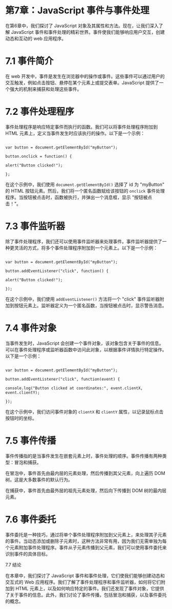 # 第7章：JavaScript 事件与事件处理

在第6章中，我们探讨了 JavaScript 对象及其属性和方法。现在，让我们深入了解 JavaScript 事件和事件处理的精彩世界。事件使我们能够响应用户交互，创建动态和互动的 web 应用程序。

# 7.1 事件简介

在 web 开发中，事件是发生在浏览器中的操作或事件。这些事件可以通过用户的交互触发，例如点击按钮、悬停在某个元素上或提交表单。JavaScript 提供了一个强大的机制来捕获和处理这些事件。

# 7.2 事件处理程序

事件处理程序是响应特定事件而执行的函数。我们可以将事件处理程序附加到 HTML 元素上，定义当事件发生时应该执行的操作。以下是一个示例：

```jsjavascript

var button = document.getElementById("myButton");

button.onclick = function() {

alert("Button clicked!");

};

```

在这个示例中，我们使用 `document.getElementById()` 选择了 id 为 "myButton" 的 HTML 按钮元素。然后，我们将一个匿名函数赋给该按钮的 `onclick` 事件处理程序。当按钮被点击时，函数被执行，并弹出一个消息框，显示 "按钮被点击！"。

# 7.3 事件监听器

除了事件处理程序，我们还可以使用事件监听器来处理事件。事件监听器提供了一种更灵活的方式，将多个事件处理程序附加到一个元素上。以下是一个示例：

```jsjavascript

var button = document.getElementById("myButton");

button.addEventListener("click", function() {

alert("Button clicked!");

});

```

在这个示例中，我们使用 `addEventListener()` 方法将一个 "click" 事件监听器附加到按钮元素上。监听器定义为一个匿名函数，当按钮被点击时，显示警告消息。

# 7.4 事件对象

当事件发生时，JavaScript 会创建一个事件对象，该对象包含关于事件的信息。可以在事件处理程序或监听器函数中访问此对象，以根据事件详情执行特定操作。以下是一个示例：

```jsjavascript

var button = document.getElementById("myButton");

button.addEventListener("click", function(event) {

console.log("Button clicked at coordinates:", event.clientX, event.clientY);

});

```

在这个示例中，我们访问事件对象的 `clientX` 和 `clientY` 属性，以记录鼠标点击按钮时的坐标。

# 7.5 事件传播

事件传播指的是当事件发生在嵌套元素上时，事件处理的顺序。事件传播有两种类型：冒泡和捕获。

在冒泡中，事件首先由最内层的元素处理，然后传播到其父元素，向上遍历 DOM 树。这是大多数事件的默认行为。

在捕获中，事件首先由最外层的祖先元素处理，然后向下传播到 DOM 树的最内层元素。

# 7.6 事件委托

事件委托是一种技巧，通过将单个事件处理程序附加到父元素上，来处理其子元素的事件。当动态添加或删除子元素时，这种方法非常有用，因为我们无需单独为每个元素附加事件处理程序。事件从子元素传播到父元素，我们可以使用事件委托来识别事件的具体目标。

7.7 结论

在本章中，我们探讨了 JavaScript 事件和事件处理，它们使我们能够创建动态和交互式的 Web 应用程序。我们了解了事件处理程序和事件监听器，如何将它们附加到 HTML 元素上，以及如何响应特定的事件。我们还发现了事件对象，它提供了关于事件的信息。此外，我们讨论了事件传播，包括冒泡和捕获，以及事件委托的概念。
